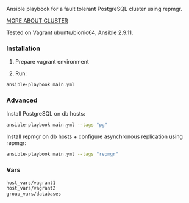 Ansible playbook for a fault tolerant PostgreSQL cluster using repmgr.

[MORE ABOUT CLUSTER](https://masya.github.io/postgresql/2020/07/04/postgres-part-05.html)

Tested on Vagrant ubuntu/bionic64, Ansible 2.9.11.

### Installation
1) Prepare vagrant environment

2) Run:
```sh
ansible-playbook main.yml
```

### Advanced
Install PostgreSQL on db hosts:
```sh
ansible-playbook main.yml --tags "pg"
```

Install repmgr on db hosts + configure asynchronous replication using repmgr:
```sh
ansible-playbook main.yml --tags "repmgr"
```

### Vars
```sh
host_vars/vagrant1
host_vars/vagrant2
group_vars/databases
